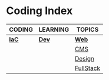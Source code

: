 # Coding Index

|CODING|LEARNING|TOPICS|
|---|---|---|
|[**IaC**](iac-index)|[**Dev**](dev-index)|[**Web**](web-index)|
|||[CMS](coding/web/web-cms.md)|
|||[Design](coding/web/web-design.md)
|||[FullStack](coding/web/web-fullstack.md)|

